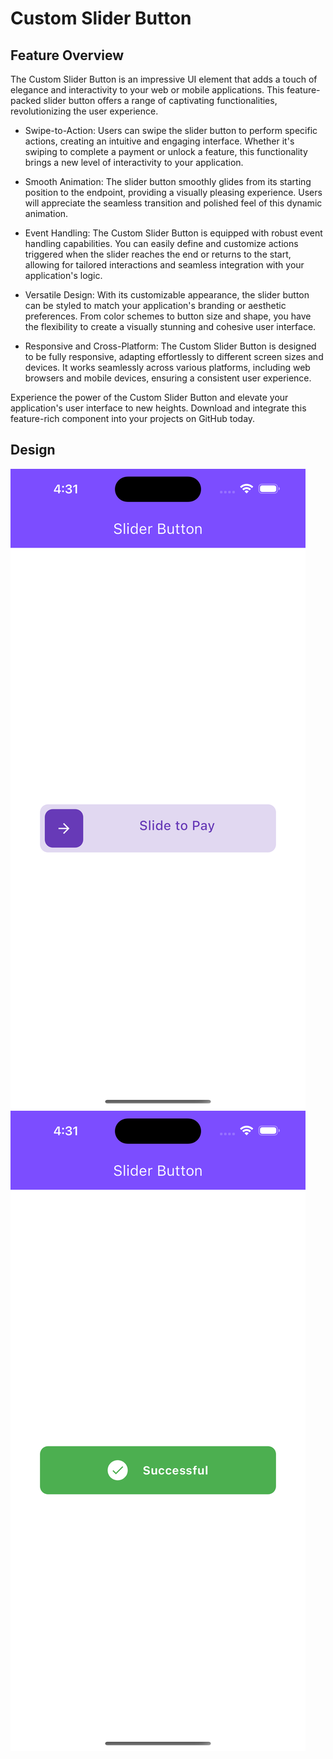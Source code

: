 # Custom Slider Button

## Feature Overview
The Custom Slider Button is an impressive UI element that adds a touch of elegance and interactivity to your web or mobile applications. This feature-packed slider button offers a range of captivating functionalities, revolutionizing the user experience.

+ Swipe-to-Action: Users can swipe the slider button to perform specific actions, creating an intuitive and engaging interface. Whether it's swiping to complete a payment or unlock a feature, this functionality brings a new level of interactivity to your application.

+ Smooth Animation: The slider button smoothly glides from its starting position to the endpoint, providing a visually pleasing experience. Users will appreciate the seamless transition and polished feel of this dynamic animation.

+ Event Handling: The Custom Slider Button is equipped with robust event handling capabilities. You can easily define and customize actions triggered when the slider reaches the end or returns to the start, allowing for tailored interactions and seamless integration with your application's logic.

+ Versatile Design: With its customizable appearance, the slider button can be styled to match your application's branding or aesthetic preferences. From color schemes to button size and shape, you have the flexibility to create a visually stunning and cohesive user interface.

+ Responsive and Cross-Platform: The Custom Slider Button is designed to be fully responsive, adapting effortlessly to different screen sizes and devices. It works seamlessly across various platforms, including web browsers and mobile devices, ensuring a consistent user experience.

Experience the power of the Custom Slider Button and elevate your application's user interface to new heights. Download and integrate this feature-rich component into your projects on GitHub today.


## Design

![Initial Phase](./initial.png "Slider Button Initial phase") ![Final Phase](./final.png "Slider Button Final phase")

